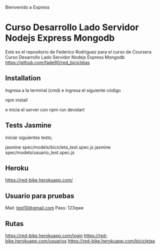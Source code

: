 Bienvenido a Express

# Curso Desarrollo Lado Servidor Nodejs Express Mongodb

Este es el repositorio de Federico Rodriguez para el curso de Coursera Curso Desarrollo Lado Servidor Nodejs Express Mongodb
https://github.com/fade90/red_bicicletas

## Installation

Ingresa a la terminal (cmd) e ingresa el siguiente código

npm install

e inicia el server con npm run devstart

## Tests Jasmine

iniciar siguientes tests;

jasmine spec/models/bicicleta_test.spec.js
jasmine spec/models/usuario_test.spec.js

## Heroku 

https://red-bike.herokuapp.com/

## Usuario para pruebas

Mail: test10@gmail.com
Pass: 123qwe

## Rutas

https://red-bike.herokuapp.com/login
https://red-bike.herokuapp.com/usuarios
https://red-bike.herokuapp.com/bicicletas
